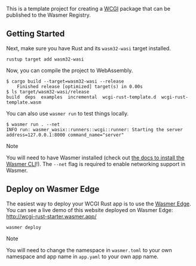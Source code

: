 This is a template project for creating a [WCGI](https://docs.wasmer.io/runtime/runners/wcgi) package that can be
published to the Wasmer Registry.

## Getting Started

Next, make sure you have Rust and its `wasm32-wasi` target installed.

```console
rustup target add wasm32-wasi
```

Now, you can compile the project to WebAssembly.

```console
$ cargo build --target=wasm32-wasi --release
    Finished release [optimized] target(s) in 0.00s
$ ls target/wasm32-wasi/release
build  deps  examples  incremental  wcgi-rust-template.d  wcgi-rust-template.wasm
```

You can also use `wasmer run` to test things locally.

```console
$ wasmer run . --net
INFO run: wasmer_wasix::runners::wcgi::runner: Starting the server address=127.0.0.1:8000 command_name="server"
```


> [!NOTE]
> You will need to have Wasmer installed (check out [the docs to install the Wasmer CLI](https://docs.wasmer.io/install)!). 
> The `--net` flag is required to enable networking support in Wasmer.

## Deploy on Wasmer Edge

The easiest way to deploy your WCGI Rust app is to use the [Wasmer Edge](https://wasmer.io/products/edge).
You can see a live demo of this website deployed on Wasmer Edge: http://wcgi-rust-starter.wasmer.app/

```console
wasmer deploy
```

> [!NOTE]
> You will need to change the namespace in `wasmer.toml` to your own namespace and app name in `app.yaml` to your own app name.



[api-docs]: https://wasmerio.github.io/wcgi-rust-template
[crev]: https://github.com/crev-dev/cargo-crev
[install]: https://docs.wasmer.io/ecosystem/wasmer/getting-started
